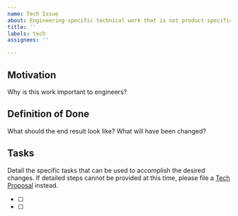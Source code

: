 ```yaml
---
name: Tech Issue
about: Engineering-specific technical work that is not product-specific. Engineering team "owns" these issues.
title: ''
labels: tech
assignees: ''

---
```


## Motivation
Why is this work important to engineers?

## Definition of Done
What should the end result look like? What will have been changed?

## Tasks
Detail the specific tasks that can be used to accomplish the desired changes. 
If detailed steps cannot be provided at this time, please file a [Tech Proposal](https://docs.google.com/document/d/1o2vuvl-kXwRJN1nBoPzJS_MAQgDGYnjmPZWa4qRDi-I/edit#heading=h.7dvzhm7gqc3v) instead.

- [ ]
- [ ]
